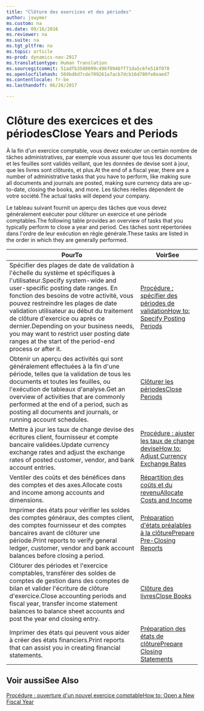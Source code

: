 ```yaml
---
title: "Clôture des exercices et des périodes"
author: jswymer
ms.custom: na
ms.date: 09/16/2016
ms.reviewer: na
ms.suite: na
ms.tgt_pltfrm: na
ms.topic: article
ms-prod: dynamics-nav-2017
ms.translationtype: Human Translation
ms.sourcegitcommit: 51adfb3588099c496f0946ff71da5c6fe518f070
ms.openlocfilehash: 569bd6d7cde709261a7acb7dcb16d780fe8eaed7
ms.contentlocale: fr-be
ms.lasthandoff: 06/26/2017

---
```

# <a name="close-years-and-periods"></a><span data-ttu-id="1c7c7-102">Clôture des exercices et des périodes</span><span class="sxs-lookup"><span data-stu-id="1c7c7-102">Close Years and Periods</span></span>
<span data-ttu-id="1c7c7-103">À la fin d'un exercice comptable, vous devez exécuter un certain nombre de tâches administratives, par exemple vous assurer que tous les documents et les feuilles sont validés veillant, que les données de devise sont à jour, que les livres sont clôturés, et plus.</span><span class="sxs-lookup"><span data-stu-id="1c7c7-103">At the end of a fiscal year, there are a number of administrative tasks that you have to perform, like making sure all documents and journals are posted, making sure currency data are up-to-date, closing the books, and more.</span></span> <span data-ttu-id="1c7c7-104">Les tâches réelles dépendent de votre société.</span><span class="sxs-lookup"><span data-stu-id="1c7c7-104">The actual tasks will depend your company.</span></span>

<span data-ttu-id="1c7c7-105">Le tableau suivant fournit un aperçu des tâches que vous devez généralement exécuter pour clôturer un exercice et une période comptables.</span><span class="sxs-lookup"><span data-stu-id="1c7c7-105">The following table provides an overview of tasks that you typically perform to close a year and period.</span></span> <span data-ttu-id="1c7c7-106">Ces tâches sont répertoriées dans l'ordre de leur exécution en règle générale.</span><span class="sxs-lookup"><span data-stu-id="1c7c7-106">These tasks are listed in the order in which they are generally performed.</span></span>

|<span data-ttu-id="1c7c7-107">Pour</span><span class="sxs-lookup"><span data-stu-id="1c7c7-107">To</span></span>     |<span data-ttu-id="1c7c7-108">Voir</span><span class="sxs-lookup"><span data-stu-id="1c7c7-108">See</span></span>                   |
|-------|----------------------|
|<span data-ttu-id="1c7c7-109">Spécifier des plages de date de validation à l'échelle du système et spécifiques à l'utilisateur.</span><span class="sxs-lookup"><span data-stu-id="1c7c7-109">Specify system-wide and user-specific posting date ranges.</span></span> <span data-ttu-id="1c7c7-110">En fonction des besoins de votre activité, vous pouvez restreindre les plages de date validation utilisateur au début du traitement de clôture d'exercice ou après ce dernier.</span><span class="sxs-lookup"><span data-stu-id="1c7c7-110">Depending on your business needs, you may want to restrict user posting date ranges at the start of the period-end process or after it.</span></span>|[<span data-ttu-id="1c7c7-111">Procédure : spécifier des périodes de validation</span><span class="sxs-lookup"><span data-stu-id="1c7c7-111">How to: Specify Posting Periods</span></span>](finance-setup-how-specify-posting-periods.md)|
|<span data-ttu-id="1c7c7-112">Obtenir un aperçu des activités qui sont généralement effectuées à la fin d'une période, telles que la validation de tous les documents et toutes les feuilles, ou l'exécution de tableaux d'analyse.</span><span class="sxs-lookup"><span data-stu-id="1c7c7-112">Get an overview of activities that are commonly performed at the end of a period, such as posting all documents and journals, or running account schedules.</span></span>|[<span data-ttu-id="1c7c7-113">Clôturer les périodes</span><span class="sxs-lookup"><span data-stu-id="1c7c7-113">Close Periods</span></span>](year-how-complete-period-end-processes.md)|
|<span data-ttu-id="1c7c7-114">Mettre à jour les taux de change devise des écritures client, fournisseur et compte bancaire validées.</span><span class="sxs-lookup"><span data-stu-id="1c7c7-114">Update currency exchange rates and adjust the exchange rates of posted customer, vendor, and bank account entries.</span></span>|[<span data-ttu-id="1c7c7-115">Procédure : ajuster les taux de change devise</span><span class="sxs-lookup"><span data-stu-id="1c7c7-115">How to: Adjust Currency Exchange Rates</span></span>](finance-setup-setup-currencies.md)|
|<span data-ttu-id="1c7c7-116">Ventiler des coûts et des bénéfices dans des comptes et des axes.</span><span class="sxs-lookup"><span data-stu-id="1c7c7-116">Allocate costs and income among accounts and dimensions.</span></span>|[<span data-ttu-id="1c7c7-117">Répartition des coûts et du revenu</span><span class="sxs-lookup"><span data-stu-id="1c7c7-117">Allocate Costs and Income</span></span>](year-allocate-costs-income.md)|
|<span data-ttu-id="1c7c7-118">Imprimer des états pour vérifier les soldes des comptes généraux, des comptes client, des comptes fournisseur et des comptes bancaires avant de clôturer une période.</span><span class="sxs-lookup"><span data-stu-id="1c7c7-118">Print reports to verify general ledger, customer, vendor and bank account balances before closing a period.</span></span>|[<span data-ttu-id="1c7c7-119">Préparation d'états préalables à la clôture</span><span class="sxs-lookup"><span data-stu-id="1c7c7-119">Prepare Pre-Closing Reports</span></span>](year-prepare-preclose-reports.md)|
|<span data-ttu-id="1c7c7-120">Clôturer des périodes et l'exercice comptables, transférer des soldes de comptes de gestion dans des comptes de bilan et valider l'écriture de clôture d'exercice.</span><span class="sxs-lookup"><span data-stu-id="1c7c7-120">Close accounting periods and fiscal year, transfer income statement balances to balance sheet accounts and post the year end closing entry.</span></span>|[<span data-ttu-id="1c7c7-121">Clôture des livres</span><span class="sxs-lookup"><span data-stu-id="1c7c7-121">Close Books</span></span>](year-close-books.md)|
|<span data-ttu-id="1c7c7-122">Imprimer des états qui peuvent vous aider à créer des états financiers.</span><span class="sxs-lookup"><span data-stu-id="1c7c7-122">Print reports that can assist you in creating financial statements.</span></span>|[<span data-ttu-id="1c7c7-123">Préparation des états de clôture</span><span class="sxs-lookup"><span data-stu-id="1c7c7-123">Prepare Closing Statements</span></span>](year-prepare-close-statements.md)|

## <a name="see-also"></a><span data-ttu-id="1c7c7-124">Voir aussi</span><span class="sxs-lookup"><span data-stu-id="1c7c7-124">See Also</span></span>
[<span data-ttu-id="1c7c7-125">Procédure : ouverture d'un nouvel exercice comptable</span><span class="sxs-lookup"><span data-stu-id="1c7c7-125">How to: Open a New Fiscal Year</span></span>](finance-setup-how-open-new-fiscal-year.md)

